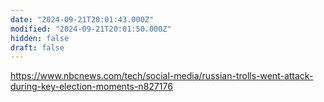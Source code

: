 ```yaml
---
date: "2024-09-21T20:01:43.000Z"
modified: "2024-09-21T20:01:50.000Z"
hidden: false
draft: false
---
```

<https://www.nbcnews.com/tech/social-media/russian-trolls-went-attack-during-key-election-moments-n827176>